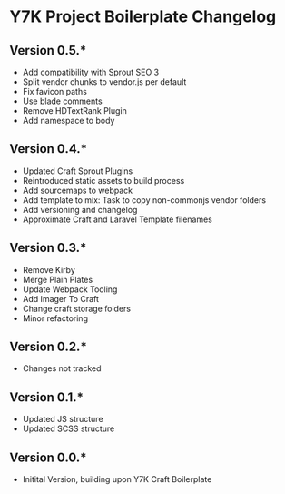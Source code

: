 # Y7K Project Boilerplate Changelog

## Version 0.5.*
* Add compatibility with Sprout SEO 3
* Split vendor chunks to vendor.js per default
* Fix favicon paths
* Use blade comments
* Remove HDTextRank Plugin
* Add namespace to body

## Version 0.4.*
* Updated Craft Sprout Plugins
* Reintroduced static assets to build process
* Add sourcemaps to webpack
* Add template to mix: Task to copy non-commonjs vendor folders
* Add versioning and changelog
* Approximate Craft and Laravel Template filenames


## Version 0.3.*
* Remove Kirby
* Merge Plain Plates
* Update Webpack Tooling
* Add Imager To Craft
* Change craft storage folders
* Minor refactoring

## Version 0.2.*
* Changes not tracked

## Version 0.1.*

* Updated JS structure
* Updated SCSS structure

## Version 0.0.*

* Initital Version, building upon Y7K Craft Boilerplate
